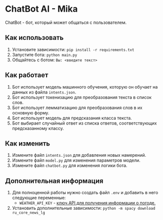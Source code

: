 # ChatBot AI - Mika
ChatBot - бот, который может общаться с пользователем.

## Как использовать
1. Установите зависимости: `pip install -r requirements.txt`
2. Запустите бота: `python main.py`
3. Общайтесь с ботом: `Вы: <введите текст>`

## Как работает
1. Бот использует модель машинного обучения, которую он обучает на данных из файла `intents.json`.
2. Бот использует токенизацию для преобразования текста в список слов.
3. Бот использует лемматизацию для преобразования слов в их основную форму.
4. Бот использует модель для предсказания класса текста.
5. Бот выбирает случайный ответ из списка ответов, соответствующих предсказанному классу.

## Как изменить
1. Измените файл `intents.json` для добавления новых намерений.
2. Измените файл `model.py` для изменения параметров модели.
3. Измените файл `chatbot.py` для изменения логики бота.

## Дополнительная информация
1. Для полноценной работы нужно создать файл `.env` и добавить в него следующие переменные:
    * `WEATHER_API_KEY` - [ключ API для получения информации о погоде.](https://home.openweathermap.org/api_keys)
2. Установить дополнительные зависимости: `python -m spacy download ru_core_news_lg`
